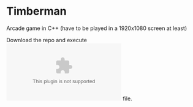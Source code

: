 # Timberman
Arcade game in C++ (have to be played in a 1920x1080 screen at least)

Download the repo and execute ![Timber.exe](Timber.exe) file.
